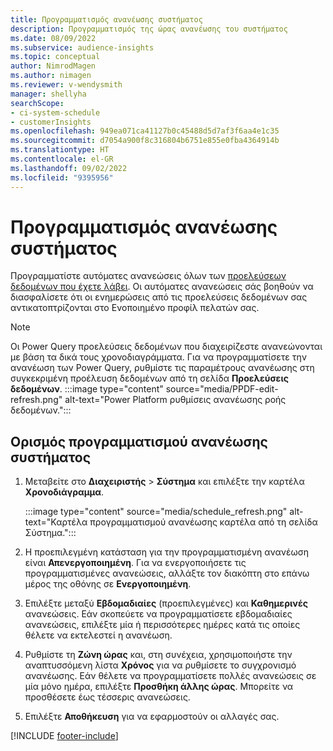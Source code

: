 ```yaml
---
title: Προγραμματισμός ανανέωσης συστήματος
description: Προγραμματισμός της ώρας ανανέωσης του συστήματος
ms.date: 08/09/2022
ms.subservice: audience-insights
ms.topic: conceptual
author: NimrodMagen
ms.author: nimagen
ms.reviewer: v-wendysmith
manager: shellyha
searchScope:
- ci-system-schedule
- customerInsights
ms.openlocfilehash: 949ea071ca41127b0c45488d5d7af3f6aa4e1c35
ms.sourcegitcommit: d7054a900f8c316804b6751e855e0fba4364914b
ms.translationtype: HT
ms.contentlocale: el-GR
ms.lasthandoff: 09/02/2022
ms.locfileid: "9395956"
---
```

# <a name="schedule-system-refresh"></a>Προγραμματισμός ανανέωσης συστήματος

Προγραμματίστε αυτόματες ανανεώσεις όλων των [προελεύσεων δεδομένων που έχετε λάβει](data-sources.md). Οι αυτόματες ανανεώσεις σάς βοηθούν να διασφαλίσετε ότι οι ενημερώσεις από τις προελεύσεις δεδομένων σας αντικατοπτρίζονται στο Ενοποιημένο προφίλ πελατών σας.

> [!NOTE]
> Οι Power Query προελεύσεις δεδομένων που διαχειρίζεστε ανανεώνονται με βάση τα δικά τους χρονοδιαγράμματα. Για να προγραμματίσετε την ανανέωση των Power Query, ρυθμίστε τις παραμέτρους ανανέωσης στη συγκεκριμένη προέλευση δεδομένων από τη σελίδα **Προελεύσεις δεδομένων**.
> :::image type="content" source="media/PPDF-edit-refresh.png" alt-text="Power Platform ρυθμίσεις ανανέωσης ροής δεδομένων.":::

## <a name="set-system-refresh-schedule"></a>Ορισμός προγραμματισμού ανανέωσης συστήματος

1. Μεταβείτε στο **Διαχειριστής** > **Σύστημα** και επιλέξτε την καρτέλα **Χρονοδιάγραμμα**.

   :::image type="content" source="media/schedule_refresh.png" alt-text="Καρτέλα προγραμματισμού ανανέωσης καρτέλα από τη σελίδα Σύστημα.":::

1. Η προεπιλεγμένη κατάσταση για την προγραμματισμένη ανανέωση είναι **Απενεργοποιημένη**. Για να ενεργοποιήσετε τις προγραμματισμένες ανανεώσεις, αλλάξτε τον διακόπτη στο επάνω μέρος της οθόνης σε **Ενεργοποιημένη**.

1. Επιλέξτε μεταξύ **Εβδομαδιαίες** (προεπιλεγμένες) και **Καθημερινές** ανανεώσεις. Εάν σκοπεύετε να προγραμματίσετε εβδομαδιαίες ανανεώσεις, επιλέξτε μία ή περισσότερες ημέρες κατά τις οποίες θέλετε να εκτελεστεί η ανανέωση.

1. Ρυθμίστε τη **Ζώνη ώρας** και, στη συνέχεια, χρησιμοποιήστε την αναπτυσσόμενη λίστα **Χρόνος** για να ρυθμίσετε το συγχρονισμό ανανέωσης. Εάν θέλετε να προγραμματίσετε πολλές ανανεώσεις σε μία μόνο ημέρα, επιλέξτε **Προσθήκη άλλης ώρας**. Μπορείτε να προσθέσετε έως τέσσερις ανανεώσεις.

1. Επιλέξτε **Αποθήκευση** για να εφαρμοστούν οι αλλαγές σας.

[!INCLUDE [footer-include](includes/footer-banner.md)]
